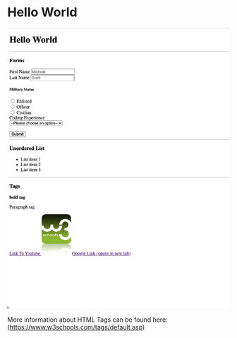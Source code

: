 # Hello World

![An example image of basic html](basic-html.png)

More information about HTML Tags can be found here: (https://www.w3schools.com/tags/default.asp)
